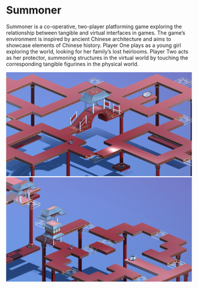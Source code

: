# Summoner
Summoner is a co-operative, two-player platforming game exploring the relationship between tangible and virtual interfaces in games. The game’s environment is inspired by ancient Chinese architecture and aims to showcase elements of Chinese history. Player One plays as a young girl exploring the world, looking for her family’s lost heirlooms. Player Two acts as her protector, summoning structures in the virtual world by touching the corresponding tangible figurines in the physical world.

![Screenshots](Screenshots/01.PNG)
![Screenshots](Screenshots/02.PNG)
